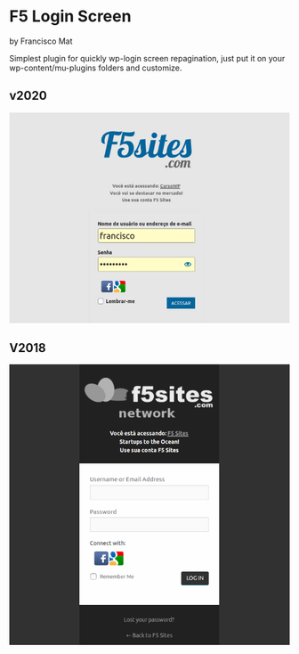 # F5 Login Screen
by Francisco Mat

Simplest plugin for quickly wp-login screen repagination, just put it on your wp-content/mu-plugins folders and customize.

## v2020
![F5 Login Screen](2020-05-15-screenshot-login-screen.jpg)

## V2018
![F5 Login Screen](2018-06-15-screenshot-login-screen.png)

